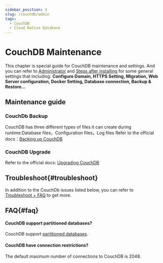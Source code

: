 ```yaml
---
sidebar_position: 3
slug: /couchdb/admin
tags:
  - CouchDB
  - Cloud Native Database
---
```


# CouchDB Maintenance

This chapter is special guide for CouchDB maintenance and settings. And you can refer to [Administrator](../administrator) and [Steps after installing](../install/setup) for some general settings that including: **Configure Domain, HTTPS Setting, Migration, Web Server configuration, Docker Setting, Database connection, Backup & Restore...**  

## Maintenance guide

### CouchDb Backup

CouchDB has three different types of files it can create during runtime:Database files，Configuration files，Log files 
Refer to the official docs：[Backing up CouchDB](https://docs.couchdb.org/en/latest/maintenance/backups.html)

### CouchDB Upgrade

Refer to the official docs: [Upgrading CouchDB](https://docs.couchdb.org/en/latest/install/upgrading.html)

## Troubleshoot{#troubleshoot}

In addition to the CouchDb issues listed below, you can refer to [Troubleshoot + FAQ](../troubleshoot) to get more.  

## FAQ{#faq}

#### CouchDB support partitioned databases?

CouchDB support [partitioned databases]().

#### CouchDB have connection restrictions?

The default maximum number of connections to CouchDB is 2048.
